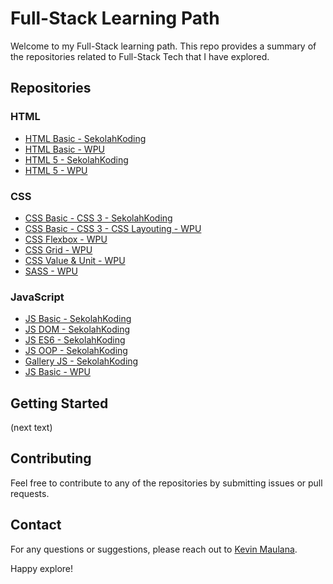 # Full-Stack Learning Path

Welcome to my Full-Stack learning path. This repo provides a summary of the repositories related to Full-Stack Tech that I have explored.

## Repositories

### HTML

-   [HTML Basic - SekolahKoding](https://github.com/KevinMaulanaAtmaja/html-basic-sk)
-   [HTML Basic - WPU](https://github.com/KevinMaulanaAtmaja/html-basic-wpu)
-   [HTML 5 - SekolahKoding](https://github.com/KevinMaulanaAtmaja/html-5-sk)
-   [HTML 5 - WPU](https://github.com/KevinMaulanaAtmaja/html-5-wpu)

### CSS

-   [CSS Basic - CSS 3 - SekolahKoding](https://github.com/KevinMaulanaAtmaja/css-sk)
-   [CSS Basic - CSS 3 - CSS Layouting - WPU](https://github.com/KevinMaulanaAtmaja/css-wpu)
-   [CSS Flexbox - WPU](https://github.com/KevinMaulanaAtmaja/flexbox-css)
-   [CSS Grid - WPU](https://github.com/KevinMaulanaAtmaja/grid-css)
-   [CSS Value & Unit - WPU](https://github.com/KevinMaulanaAtmaja/css-value-and-unit)
-   [SASS - WPU](https://github.com/KevinMaulanaAtmaja/css-preprocessor-sass)

### JavaScript

-   [JS Basic - SekolahKoding](https://github.com/KevinMaulanaAtmaja/javascript-path/tree/main/SekolahKoding/JS%20Dasar)
-   [JS DOM - SekolahKoding](https://github.com/KevinMaulanaAtmaja/javascript-path/tree/main/SekolahKoding/JS%20DOM)
-   [JS ES6 - SekolahKoding](https://github.com/KevinMaulanaAtmaja/javascript-path/tree/main/SekolahKoding/JS%20ES6)
-   [JS OOP - SekolahKoding](https://github.com/KevinMaulanaAtmaja/javascript-path/tree/main/SekolahKoding/JS%20Objek)
-   [Gallery JS - SekolahKoding](https://github.com/KevinMaulanaAtmaja/javascript-path/tree/main/SekolahKoding/Membuat%20galeri%20dg%20JavaScript)
-   [JS Basic - WPU](https://github.com/KevinMaulanaAtmaja/javascript-path/tree/main/WPU/JS-Dasar)

## Getting Started

(next text)

## Contributing

Feel free to contribute to any of the repositories by submitting issues or pull requests.

## Contact

For any questions or suggestions, please reach out to [Kevin Maulana](https://github.com/KevinMaulanaAtmaja).

Happy explore!
